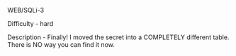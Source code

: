 WEB/SQLi-3

Difficulty - hard

Description - Finally! I moved the secret into a COMPLETELY different table. There is NO way you can find it now.
